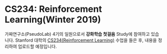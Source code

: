 # CS234: Reinforcement Learning(Winter 2019)

가짜연구소(PseudoLab) 4기의 일원으로서 **강화학습 첫걸음** Study에 참여하고 있습니다.
Stanford 대학의 [CS234(Reinforcement Learning)](https://web.stanford.edu/class/cs234/CS234Win2019/schedule.html) 수업을 들은 후, 내용을 정리하여 업로드할 예정입니다.
